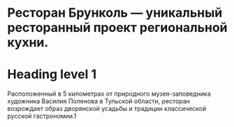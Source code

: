 # Ресторан Брунколь — уникальный ресторанный проект региональной кухни.<h1>Heading level 1</h1>
Расположенный в 5 километрах от природного музея-заповедника художника Василия Поленова в Тульской области, ресторан возрождает образ дворянской усадьбы и традиции классической русской гастрономии.1	
